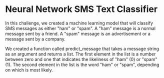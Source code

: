 # Neural Network SMS Text Classifier
In this challenge, we created a machine learning model that will classify SMS messages as either "ham" or "spam". A "ham" message is a normal message sent by a friend. A "spam" message is an advertisement or a message sent by a company.

We created a function called predict_message that takes a message string as an argument and returns a list. The first element in the list is a number between zero and one that indicates the likeliness of "ham" (0) or "spam" (1). The second element in the list is the word "ham" or "spam", depending on which is most likely.
